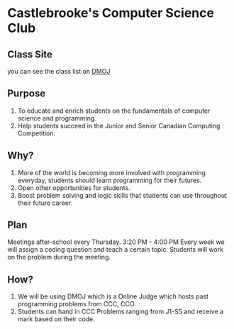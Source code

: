 # Castlebrooke's Computer Science Club

## Class Site
you can see the class list on [DMOJ](https://dmoj.ca/organization/129-castlebrooke-ss/users)

## Purpose
1. To educate and enrich students on the fundamentals of computer science and programming.
2. Help students succeed in the Junior and Senior Canadian Computing Competition.

## Why? 
1. More of the world is becoming more involved with programming everyday, students should learn programming for their futures.
2. Open other opportunities for students.
3. Boost problem solving and logic skills that students can use throughout their future career.

## Plan
Meetings after-school every Thursday.
3:20 PM - 4:00 PM
Every week we will assign a coding question and teach a certain topic.
Students will work on the problem during the meeting.

## How? 
1. We will be using DMOJ which is a Online Judge which hosts past programming problems from CCC, CCO.
2. Students can hand in CCC Problems ranging from J1-S5 and receive a mark based on their code.





